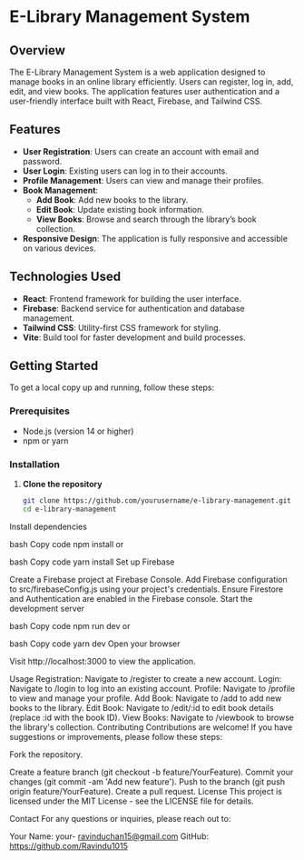 # E-Library Management System

## Overview

The E-Library Management System is a web application designed to manage books in an online library efficiently. Users can register, log in, add, edit, and view books. The application features user authentication and a user-friendly interface built with React, Firebase, and Tailwind CSS.

## Features

- **User Registration**: Users can create an account with email and password.
- **User Login**: Existing users can log in to their accounts.
- **Profile Management**: Users can view and manage their profiles.
- **Book Management**:
  - **Add Book**: Add new books to the library.
  - **Edit Book**: Update existing book information.
  - **View Books**: Browse and search through the library’s book collection.
- **Responsive Design**: The application is fully responsive and accessible on various devices.

## Technologies Used

- **React**: Frontend framework for building the user interface.
- **Firebase**: Backend service for authentication and database management.
- **Tailwind CSS**: Utility-first CSS framework for styling.
- **Vite**: Build tool for faster development and build processes.

## Getting Started

To get a local copy up and running, follow these steps:

### Prerequisites

- Node.js (version 14 or higher)
- npm or yarn

### Installation

1. **Clone the repository**

   ```bash
   git clone https://github.com/yourusername/e-library-management.git
   cd e-library-management
Install dependencies

bash
Copy code
npm install
or

bash
Copy code
yarn install
Set up Firebase

Create a Firebase project at Firebase Console.
Add Firebase configuration to src/firebaseConfig.js using your project's credentials.
Ensure Firestore and Authentication are enabled in the Firebase console.
Start the development server

bash
Copy code
npm run dev
or

bash
Copy code
yarn dev
Open your browser

Visit http://localhost:3000 to view the application.

Usage
Registration: Navigate to /register to create a new account.
Login: Navigate to /login to log into an existing account.
Profile: Navigate to /profile to view and manage your profile.
Add Book: Navigate to /add to add new books to the library.
Edit Book: Navigate to /edit/:id to edit book details (replace :id with the book ID).
View Books: Navigate to /viewbook to browse the library's collection.
Contributing
Contributions are welcome! If you have suggestions or improvements, please follow these steps:

Fork the repository.

Create a feature branch (git checkout -b feature/YourFeature).
Commit your changes (git commit -am 'Add new feature').
Push to the branch (git push origin feature/YourFeature).
Create a pull request.
License
This project is licensed under the MIT License - see the LICENSE file for details.

Contact
For any questions or inquiries, please reach out to:

Your Name: your- ravinduchan15@gmail.com
GitHub: https://github.com/Ravindu1015
